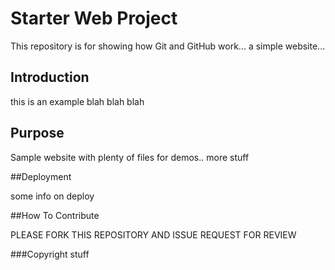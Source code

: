 # Starter Web Project

This repository is for showing how Git and GitHub work... a simple website... 

## Introduction 

this is an example blah blah blah 

## Purpose

Sample website with plenty of files for demos.. more stuff

##Deployment

some info on deploy

##How To Contribute

PLEASE FORK THIS REPOSITORY AND ISSUE REQUEST FOR REVIEW

###Copyright
stuff